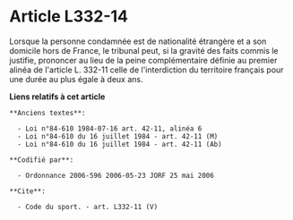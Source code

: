 # Article L332-14

Lorsque la personne condamnée est de nationalité étrangère et a son domicile hors de France, le tribunal peut, si la gravité
des faits commis le justifie, prononcer au lieu de la peine complémentaire définie au premier alinéa de l'article L. 332-11
celle de l'interdiction du territoire français pour une durée au plus égale à deux ans.

**Liens relatifs à cet article**

	**Anciens textes**:

	  - Loi n°84-610 1984-07-16 art. 42-11, alinéa 6
	  - Loi n°84-610 du 16 juillet 1984 - art. 42-11 (M)
	  - Loi n°84-610 du 16 juillet 1984 - art. 42-11 (Ab)

	**Codifié par**:

	  - Ordonnance 2006-596 2006-05-23 JORF 25 mai 2006

	**Cite**:

	  - Code du sport. - art. L332-11 (V)
